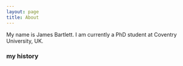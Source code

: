 ```yaml
---
layout: page
title: About
---
```


My name is James Bartlett. I am currently a PhD student at Coventry University, UK. 


### my history
